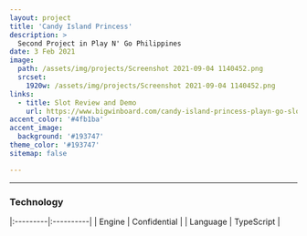 ```yaml
---
layout: project
title: 'Candy Island Princess'
description: >
  Second Project in Play N' Go Philippines
date: 3 Feb 2021
image: 
  path: /assets/img/projects/Screenshot 2021-09-04 1140452.png
  srcset: 
    1920w: /assets/img/projects/Screenshot 2021-09-04 1140452.png
links:
  - title: Slot Review and Demo
    url: https://www.bigwinboard.com/candy-island-princess-playn-go-slot-review/
accent_color: '#4fb1ba'
accent_image:
  background: '#193747'
theme_color: '#193747'
sitemap: false

---
```

---

### Technology

|:---------|:----------|
| Engine      |         Confidential | 
| Language      |         TypeScript | 